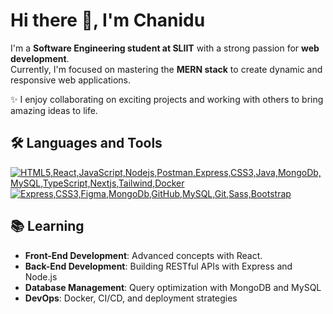 <!-- GitHub Profile README -->

# Hi there 👋, I'm Chanidu

I'm a **Software Engineering student at SLIIT** with a strong passion for **web development**.  
Currently, I'm focused on mastering the **MERN stack** to create dynamic and responsive web applications.

✨ I enjoy collaborating on exciting projects and working with others to bring amazing ideas to life.


## 🛠️ Languages and Tools

[![HTML5,React,JavaScript,Nodejs,Postman,Express,CSS3,Java,MongoDb,MySQL,TypeScript,Nextjs,Tailwind,Docker](https://skillicons.dev/icons?i=html,react,javascript,nodejs,postman,typescript,nextjs,tailwind,docker)]() <br>
[![Express,CSS3,Figma,MongoDb,GitHub,MySQL,Git,Sass,Bootstrap](https://skillicons.dev/icons?i=express,css,figma,mongodb,github,mysql,git,sass,bootstrap)]()

## 📚 Learning

- **Front-End Development**: Advanced concepts with React.
- **Back-End Development**: Building RESTful APIs with Express and Node.js
- **Database Management**: Query optimization with MongoDB and MySQL
- **DevOps**: Docker, CI/CD, and deployment strategies 

